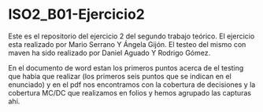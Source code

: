 # ISO2_B01-Ejercicio2

Este es el repositorio del ejercicio 2 del segundo trabajo teórico.
El ejercicio esta realizado por Mario Serrano Y Ángela Gijón.
El testeo del mismo con maven ha sido realizado por Daniel Aguado Y Rodrigo Gómez.

En el documento de word estan los primeros puntos acerca de el testing que habia que realizar (los primeros seis puntos que se indican en el enunciado) y en el pdf nos encontramos con la cobertura de decisiones y la cobertura MC/DC que realizamos en folios y hemos agrupado las capturas ahí.
